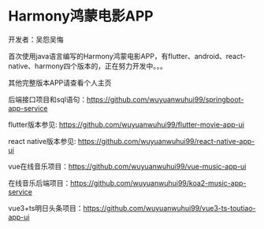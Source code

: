 # Harmony鸿蒙电影APP

开发者：吴怨吴悔

首次使用java语言编写的Harmony鸿蒙电影APP，有flutter、android、react-native、harmony四个版本的，正在努力开发中。。。

其他完整版本APP请查看个人主页

后端接口项目和sql语句：https://github.com/wuyuanwuhui99/springboot-app-service

flutter版本参见: https://github.com/wuyuanwuhui99/flutter-movie-app-ui

react native版本参见: https://github.com/wuyuanwuhui99/react-native-app-ui

vue在线音乐项目：https://github.com/wuyuanwuhui99/vue-music-app-ui

在线音乐后端项目：https://github.com/wuyuanwuhui99/koa2-music-app-service

vue3+ts明日头条项目：https://github.com/wuyuanwuhui99/vue3-ts-toutiao-app-ui